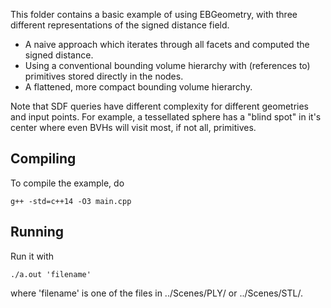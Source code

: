 This folder contains a basic example of using EBGeometry, with three different representations of the signed distance field.

* A naive approach which iterates through all facets and computed the signed distance.
* Using a conventional bounding volume hierarchy with (references to) primitives stored directly in the nodes.
* A flattened, more compact bounding volume hierarchy.

Note that SDF queries have different complexity for different geometries and input points.
For example, a tessellated sphere has a "blind spot" in it's center where even BVHs will visit most, if not all, primitives. 

Compiling
---------

To compile the example, do

    g++ -std=c++14 -O3 main.cpp

Running
-------

Run it with

    ./a.out 'filename'

where 'filename' is one of the files in ../Scenes/PLY/ or ../Scenes/STL/.
